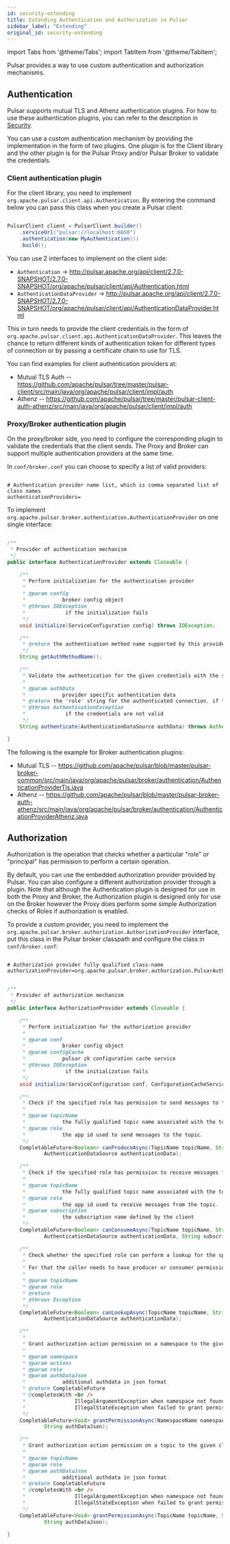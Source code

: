 ```yaml
---
id: security-extending
title: Extending Authentication and Authorization in Pulsar
sidebar_label: "Extending"
original_id: security-extending
---
```


import Tabs from '@theme/Tabs';
import TabItem from '@theme/TabItem';


Pulsar provides a way to use custom authentication and authorization mechanisms.

## Authentication

Pulsar supports mutual TLS and Athenz authentication plugins. For how to use these authentication plugins, you can refer to the description in [Security](security-overview).

You can use a custom authentication mechanism by providing the implementation in the form of two plugins. One plugin is for the Client library and the other plugin is for the Pulsar Proxy and/or Pulsar Broker to validate the credentials.

### Client authentication plugin

For the client library, you need to implement `org.apache.pulsar.client.api.Authentication`. By entering the command below you can pass this class when you create a Pulsar client:

```java

PulsarClient client = PulsarClient.builder()
    .serviceUrl("pulsar://localhost:6650")
    .authentication(new MyAuthentication())
    .build();

```

You can use 2 interfaces to implement on the client side:
 * `Authentication` -> http://pulsar.apache.org/api/client/2.7.0-SNAPSHOT/2.7.0-SNAPSHOT/org/apache/pulsar/client/api/Authentication.html
 * `AuthenticationDataProvider` -> http://pulsar.apache.org/api/client/2.7.0-SNAPSHOT/2.7.0-SNAPSHOT/org/apache/pulsar/client/api/AuthenticationDataProvider.html


This in turn needs to provide the client credentials in the form of `org.apache.pulsar.client.api.AuthenticationDataProvider`. This leaves the chance to return different kinds of authentication token for different types of connection or by passing a certificate chain to use for TLS.


You can find examples for client authentication providers at:

 * Mutual TLS Auth -- https://github.com/apache/pulsar/tree/master/pulsar-client/src/main/java/org/apache/pulsar/client/impl/auth
 * Athenz -- https://github.com/apache/pulsar/tree/master/pulsar-client-auth-athenz/src/main/java/org/apache/pulsar/client/impl/auth

### Proxy/Broker authentication plugin

On the proxy/broker side, you need to configure the corresponding plugin to validate the credentials that the client sends. The Proxy and Broker can support multiple authentication providers at the same time.

In `conf/broker.conf` you can choose to specify a list of valid providers:

```properties

# Authentication provider name list, which is comma separated list of class names
authenticationProviders=

```

To implement `org.apache.pulsar.broker.authentication.AuthenticationProvider` on one single interface:

```java

/**
 * Provider of authentication mechanism
 */
public interface AuthenticationProvider extends Closeable {

    /**
     * Perform initialization for the authentication provider
     *
     * @param config
     *            broker config object
     * @throws IOException
     *             if the initialization fails
     */
    void initialize(ServiceConfiguration config) throws IOException;

    /**
     * @return the authentication method name supported by this provider
     */
    String getAuthMethodName();

    /**
     * Validate the authentication for the given credentials with the specified authentication data
     *
     * @param authData
     *            provider specific authentication data
     * @return the "role" string for the authenticated connection, if the authentication was successful
     * @throws AuthenticationException
     *             if the credentials are not valid
     */
    String authenticate(AuthenticationDataSource authData) throws AuthenticationException;

}

```

The following is the example for Broker authentication plugins:

 * Mutual TLS -- https://github.com/apache/pulsar/blob/master/pulsar-broker-common/src/main/java/org/apache/pulsar/broker/authentication/AuthenticationProviderTls.java
 * Athenz -- https://github.com/apache/pulsar/blob/master/pulsar-broker-auth-athenz/src/main/java/org/apache/pulsar/broker/authentication/AuthenticationProviderAthenz.java

## Authorization

Authorization is the operation that checks whether a particular "role" or "principal" has permission to perform a certain operation.

By default, you can use the embedded authorization provider provided by Pulsar. You can also configure a different authorization provider through a plugin.
Note that although the Authentication plugin is designed for use in both the Proxy and Broker,
the Authorization plugin is designed only for use on the Broker however the Proxy does perform some simple Authorization checks of Roles if authorization is enabled.

To provide a custom provider, you need to implement the `org.apache.pulsar.broker.authorization.AuthorizationProvider` interface, put this class in the Pulsar broker classpath and configure the class in `conf/broker.conf`:

 ```properties
 
 # Authorization provider fully qualified class-name
 authorizationProvider=org.apache.pulsar.broker.authorization.PulsarAuthorizationProvider
 
 ```

```java

/**
 * Provider of authorization mechanism
 */
public interface AuthorizationProvider extends Closeable {

    /**
     * Perform initialization for the authorization provider
     *
     * @param conf
     *            broker config object
     * @param configCache
     *            pulsar zk configuration cache service
     * @throws IOException
     *             if the initialization fails
     */
    void initialize(ServiceConfiguration conf, ConfigurationCacheService configCache) throws IOException;

    /**
     * Check if the specified role has permission to send messages to the specified fully qualified topic name.
     *
     * @param topicName
     *            the fully qualified topic name associated with the topic.
     * @param role
     *            the app id used to send messages to the topic.
     */
    CompletableFuture<Boolean> canProduceAsync(TopicName topicName, String role,
            AuthenticationDataSource authenticationData);

    /**
     * Check if the specified role has permission to receive messages from the specified fully qualified topic name.
     *
     * @param topicName
     *            the fully qualified topic name associated with the topic.
     * @param role
     *            the app id used to receive messages from the topic.
     * @param subscription
     *            the subscription name defined by the client
     */
    CompletableFuture<Boolean> canConsumeAsync(TopicName topicName, String role,
            AuthenticationDataSource authenticationData, String subscription);

    /**
     * Check whether the specified role can perform a lookup for the specified topic.
     *
     * For that the caller needs to have producer or consumer permission.
     *
     * @param topicName
     * @param role
     * @return
     * @throws Exception
     */
    CompletableFuture<Boolean> canLookupAsync(TopicName topicName, String role,
            AuthenticationDataSource authenticationData);

    /**
     *
     * Grant authorization-action permission on a namespace to the given client
     *
     * @param namespace
     * @param actions
     * @param role
     * @param authDataJson
     *            additional authdata in json format
     * @return CompletableFuture
     * @completesWith <br />
     *                IllegalArgumentException when namespace not found<br />
     *                IllegalStateException when failed to grant permission
     */
    CompletableFuture<Void> grantPermissionAsync(NamespaceName namespace, Set<AuthAction> actions, String role,
            String authDataJson);

    /**
     * Grant authorization-action permission on a topic to the given client
     *
     * @param topicName
     * @param role
     * @param authDataJson
     *            additional authdata in json format
     * @return CompletableFuture
     * @completesWith <br />
     *                IllegalArgumentException when namespace not found<br />
     *                IllegalStateException when failed to grant permission
     */
    CompletableFuture<Void> grantPermissionAsync(TopicName topicName, Set<AuthAction> actions, String role,
            String authDataJson);

}

```

